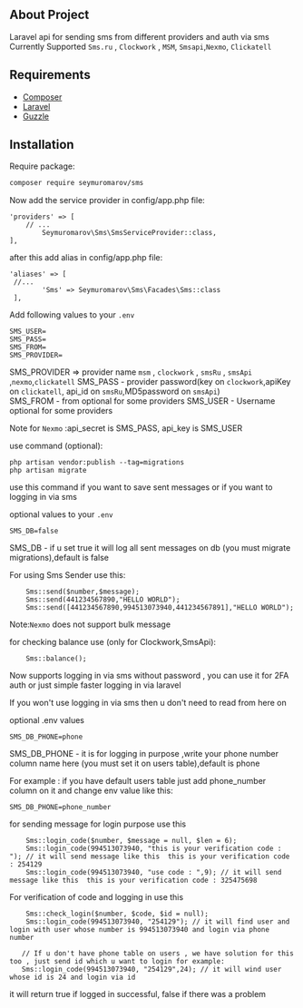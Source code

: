 ## About Project

Laravel api for sending sms from different providers and auth via sms  
Currently Supported `Sms.ru` , `Clockwork`  , `MSM`, `Smsapi`,`Nexmo`, `Clickatell`
## Requirements

* [Composer](https://getcomposer.org/)
* [Laravel](https://laravel.com/)
* [Guzzle](https://github.com/guzzle/guzzle)

## Installation

Require package:
``` bash
composer require seymuromarov/sms
```

Now add the service provider in config/app.php file:
```  
'providers' => [
    // ...
        Seymuromarov\Sms\SmsServiceProvider::class,
],
```

after this add alias in config/app.php file:

``` 
'aliases' => [
 //...
        'Sms' => Seymuromarov\Sms\Facades\Sms::class
 ],
```

Add following values to your `.env`
```
SMS_USER=
SMS_PASS=
SMS_FROM=
SMS_PROVIDER=
```
SMS_PROVIDER => provider name `msm` , `clockwork` , `smsRu` , `smsApi` ,`nexmo`,`clickatell`
SMS_PASS - provider password(key on `clockwork`,apiKey on `clickatell`, api_id on `smsRu`,MD5password on `smsApi`)  
SMS_FROM - from optional for some providers
SMS_USER - Username optional for some providers 
 
Note for `Nexmo` :api_secret is SMS_PASS, api_key is SMS_USER


use command (optional): 
``` 
php artisan vendor:publish --tag=migrations
php artisan migrate
```
use this command if you want to save sent messages 
or if you want to logging in via sms

optional values to your `.env`
```
SMS_DB=false
```
SMS_DB - if u set true it will log all sent messages on db (you must migrate migrations),default is false

For using Sms Sender use this:
```
    Sms::send($number,$message);
    Sms::send(441234567890,"HELLO WORLD");
    Sms::send([441234567890,994513073940,441234567891],"HELLO WORLD");

```
  
  Note:`Nexmo` does not support bulk message
  
for checking balance use (only for Clockwork,SmsApi):  
```
    Sms::balance();
```



Now supports logging in via sms without password , you can use it for 2FA auth or just simple faster logging in via laravel

If you won't use logging in via sms then u don't need to read from here on

optional .env values

```
SMS_DB_PHONE=phone
```
SMS_DB_PHONE - it is for logging in purpose ,write your phone number column name here (you must set it on users table),default is phone

For example : if you have default users table just add phone_number column on it and change env value like this:
```
SMS_DB_PHONE=phone_number
```

for sending message for login purpose use this

```
    Sms::login_code($number, $message = null, $len = 6);
    Sms::login_code(994513073940, "this is your verification code : "); // it will send message like this  this is your verification code : 254129
    Sms::login_code(994513073940, "use code : ",9); // it will send message like this  this is your verification code : 325475698

```

For verification of code and logging in use this
```
    Sms::check_login($number, $code, $id = null);
    Sms::login_code(994513073940, "254129"); // it will find user and login with user whose number is 994513073940 and login via phone number

   // If u don't have phone table on users , we have solution for this too , just send id which u want to login for example:
   Sms::login_code(994513073940, "254129",24); // it will wind user whose id is 24 and login via id 

```

it will return true if logged in successful, false if there was a problem 
